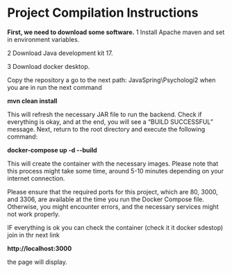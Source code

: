 # Project Compilation Instructions

 **First, we need to download some software.**
  1 Install Apache maven and set in environment variables.
   
  2 Download Java development kit 17.
  
  3 Download docker desktop.
  
Copy the repository a go to the next path: JavaSpring\Psychologi2 when you are in run  the next command

**mvn clean install**

This will refresh the necessary JAR file to run the backend. Check if everything is okay, and at the end, you will see a “BUILD SUCCESSFUL” message.
Next, return to the root directory and execute the following command:

**docker-compose up -d --build**

This will create the container with the necessary images. Please note that this process might take some time, around 5-10 minutes depending on your internet connection.

Please ensure that the required ports for this project, which are 80, 3000, and 3306, are available at the time you run the Docker Compose file. Otherwise, you might encounter errors, and the necessary services might not work properly.

IF everything is ok you can check the container (check it it docker sdestop) join in thr next link

**http://localhost:3000**

the page will display.
